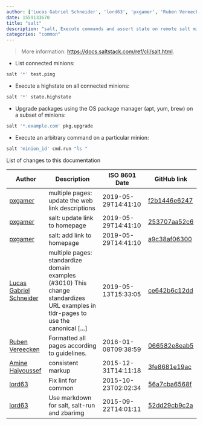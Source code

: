 ```yaml
---
author: ['Lucas Gabriel Schneider', 'lord63', 'pxgamer', 'Ruben Vereecken', 'Amine Hajyoussef']
date: 1559133670
title: "salt"
description: "salt, Execute commands and assert state on remote salt minions."
categories: "common"
---
```

> More information: <https://docs.saltstack.com/ref/cli/salt.html>.

- List connected minions:

```bash
salt '*' test.ping
```

- Execute a highstate on all connected minions:

```bash
salt '*' state.highstate
```

- Upgrade packages using the OS package manager (apt, yum, brew) on a subset of minions:

```bash
salt '*.example.com' pkg.upgrade
```

- Execute an arbitrary command on a particular minion:

```bash
salt 'minion_id' cmd.run "ls "
```
List of changes to this documentation


Author | Description | ISO 8601 Date | GitHub link
------|-----|-----|-----
[pxgamer](mailto:owzie123@gmail.com) | multiple pages: update the web link descriptions | 2019-05-29T14:41:10 | [f2b1446e6247](https://github.com/tldr-pages/tldr/commit/f2b1446e6247d3e794ee6577dee0c867dfc9af26)
[pxgamer](mailto:owzie123@gmail.com) | salt: update link to homepage | 2019-05-29T14:41:10 | [253707aa52c6](https://github.com/tldr-pages/tldr/commit/253707aa52c6a4241d4b9826d24e757c5fb5e73b)
[pxgamer](mailto:owzie123@gmail.com) | salt: add link to homepage | 2019-05-29T14:41:10 | [a9c38af06300](https://github.com/tldr-pages/tldr/commit/a9c38af06300c5e2f9cd22b17920a320453510d5)
[Lucas Gabriel Schneider](mailto:casdpa@gmail.com) | multiple pages: standardize domain examples (#3010) This change standardizes URL examples in tldr-pages to use the canonical [...] | 2019-05-13T15:33:05 | [ce642b6c12dd](https://github.com/tldr-pages/tldr/commit/ce642b6c12dd502fbe0360732d637357a1c420bf)
[Ruben Vereecken](mailto:rubenvereecken@gmail.com) | Formatted all pages according to guidelines. | 2016-01-08T09:38:59 | [066582e8eab5](https://github.com/tldr-pages/tldr/commit/066582e8eab57bce9861cc8d379e158d61f1cc95)
[Amine Hajyoussef](mailto:hajyoussef.amine@gmail.com) | consistent markup | 2015-12-31T14:11:18 | [3fe8681e19ac](https://github.com/tldr-pages/tldr/commit/3fe8681e19acf79351509fb46b1988a0ab64397f)
[lord63](mailto:lord63.j@gmail.com) | Fix lint for common | 2015-10-23T02:02:34 | [56a7cba6568f](https://github.com/tldr-pages/tldr/commit/56a7cba6568fcdaaeca2ddf0b80341cfc7de6285)
[lord63](mailto:lord63.j@gmail.com) | Use markdown for salt, salt-run and zbarimg | 2015-09-22T14:01:11 | [52dd29cb9c2a](https://github.com/tldr-pages/tldr/commit/52dd29cb9c2a6cb2e918993ce7910d48069d0e63)

